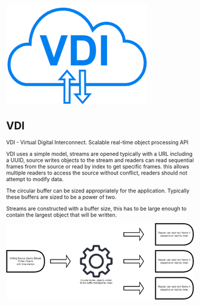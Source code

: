 ![Screenshot](docs/images/VDI%20Logo.png)

# VDI
VDI - Virtual Digital Interconnect. Scalable real-time object processing API


VDI uses a simple model, streams are opened typically with a URL including a UUID, source writes objects to the stream and readers can read sequential frames from the source or read by index to get specific frames. this allows multiple readers to access the source without conflict, readers should not attempt to modify data.

The circular buffer can be sized appropriately for the application. Typically these buffers are sized to be a power of two.

Streams are constructed with a buffer size, this has to be large enough to contain the largest object that will be written.


![Screenshot](docs/images/VDI%20Process%20Flow.png)


